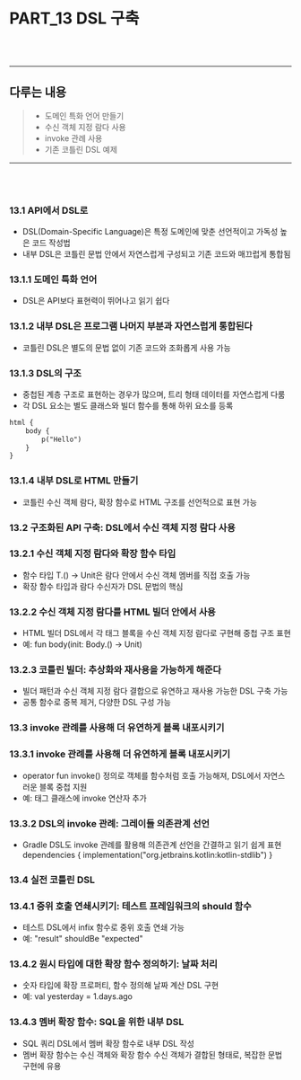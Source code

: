 # PART_13 DSL 구축
<br><br>
<hr>

## 다루는 내용

>- 도메인 특화 언어 만들기 
>- 수신 객체 지정 람다 사용 
>- invoke 관례 사용 
>- 기존 코틀린 DSL 예제

<hr> 
<br><br>

### 13.1 API에서 DSL로
- DSL(Domain-Specific Language)은 특정 도메인에 맞춘 선언적이고 가독성 높은 코드 작성법
- 내부 DSL은 코틀린 문법 안에서 자연스럽게 구성되고 기존 코드와 매끄럽게 통합됨

### 13.1.1 도메인 특화 언어
- DSL은 API보다 표현력이 뛰어나고 읽기 쉽다

### 13.1.2 내부 DSL은 프로그램 나머지 부분과 자연스럽게 통합된다
- 코틀린 DSL은 별도의 문법 없이 기존 코드와 조화롭게 사용 가능

### 13.1.3 DSL의 구조
- 중첩된 계층 구조로 표현하는 경우가 많으며, 트리 형태 데이터를 자연스럽게 다룸 
- 각 DSL 요소는 별도 클래스와 빌더 함수를 통해 하위 요소를 등록

```html
html {
    body {
        p("Hello")
    }
}
```


### 13.1.4 내부 DSL로 HTML 만들기
- 코틀린 수신 객체 람다, 확장 함수로 HTML 구조를 선언적으로 표현 가능

### 13.2 구조화된 API 구축: DSL에서 수신 객체 지정 람다 사용
### 13.2.1 수신 객체 지정 람다와 확장 함수 타입
- 함수 타입 T.() -> Unit은 람다 안에서 수신 객체 멤버를 직접 호출 가능
- 확장 함수 타입과 람다 수신자가 DSL 문법의 핵심

### 13.2.2 수신 객체 지정 람다를 HTML 빌더 안에서 사용
- HTML 빌더 DSL에서 각 태그 블록을 수신 객체 지정 람다로 구현해 중첩 구조 표현
- 예: fun body(init: Body.() -> Unit)

### 13.2.3 코틀린 빌더: 추상화와 재사용을 가능하게 해준다
- 빌더 패턴과 수신 객체 지정 람다 결합으로 유연하고 재사용 가능한 DSL 구축 가능
- 공통 함수로 중복 제거, 다양한 DSL 구성 가능

### 13.3 invoke 관례를 사용해 더 유연하게 블록 내포시키기
### 13.3.1 invoke 관례를 사용해 더 유연하게 블록 내포시키기
- operator fun invoke() 정의로 객체를 함수처럼 호출 가능해져, DSL에서 자연스러운 블록 중첩 지원
- 예: 태그 클래스에 invoke 연산자 추가

### 13.3.2 DSL의 invoke 관례: 그레이들 의존관계 선언
- Gradle DSL도 invoke 관례를 활용해 의존관계 선언을 간결하고 읽기 쉽게 표현
dependencies {
  implementation("org.jetbrains.kotlin:kotlin-stdlib")
}

### 13.4 실전 코틀린 DSL
### 13.4.1 중위 호출 연쇄시키기: 테스트 프레임워크의 should 함수
- 테스트 DSL에서 infix 함수로 중위 호출 연쇄 가능 
- 예: "result" shouldBe "expected"

### 13.4.2 원시 타입에 대한 확장 함수 정의하기: 날짜 처리
- 숫자 타입에 확장 프로퍼티, 함수 정의해 날짜 계산 DSL 구현
- 예: val yesterday = 1.days.ago

### 13.4.3 멤버 확장 함수: SQL을 위한 내부 DSL
- SQL 쿼리 DSL에서 멤버 확장 함수로 내부 DSL 작성
- 멤버 확장 함수는 수신 객체와 확장 함수 수신 객체가 결합된 형태로, 복잡한 문법 구현에 유용